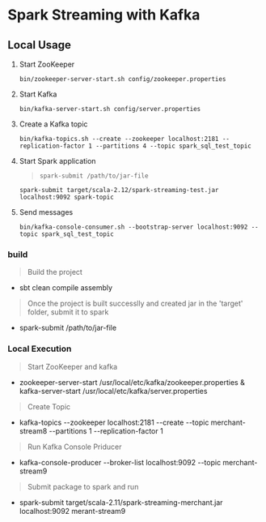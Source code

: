 # Spark Streaming with Kafka
## Local Usage

1. Start ZooKeeper

    `bin/zookeeper-server-start.sh config/zookeeper.properties`

2. Start Kafka

    `bin/kafka-server-start.sh config/server.properties`
    
3. Create a Kafka topic

    `bin/kafka-topics.sh --create --zookeeper localhost:2181 --replication-factor 1 --partitions 4 --topic spark_sql_test_topic`
    
4. Start Spark application

    >`spark-submit /path/to/jar-file`
    
    `spark-submit target/scala-2.12/spark-streaming-test.jar localhost:9092 spark-topic`

5. Send messages

    `bin/kafka-console-consumer.sh --bootstrap-server localhost:9092 --topic spark_sql_test_topic`

### build
> Build the project
* sbt clean compile assembly

> Once the project is built successlly and created jar in the 'target' folder, submit it to spark
* spark-submit /path/to/jar-file


### Local Execution

> Start ZooKeeper and kafka 
*  zookeeper-server-start /usr/local/etc/kafka/zookeeper.properties & kafka-server-start /usr/local/etc/kafka/server.properties

> Create Topic
* kafka-topics --zookeeper localhost:2181 --create --topic merchant-stream8 --partitions 1 --replication-factor 1

> Run Kafka Console Priducer 
* kafka-console-producer --broker-list localhost:9092 --topic merchant-stream9

> Submit package to spark and run
* spark-submit target/scala-2.11/spark-streaming-merchant.jar localhost:9092 merant-stream9



